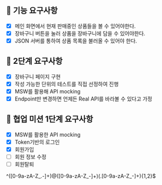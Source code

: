 ## 🚩 기능 요구사항

- [x] 메인 화면에서 현재 판매중인 상품들을 볼 수 있어야한다.
- [x] 장바구니 버튼을 눌러 상품을 장바구니에 담을 수 있어야한다.
- [x] JSON 서버를 통하여 상품 목록을 불러올 수 있어야 한다.

## 🚩 2단계 요구사항

- [x] 장바구니 페이지 구현
- [x] 작성 가능한 단위의 테스트를 직접 선정하여 진행
- [x] MSW를 활용해 API mocking
- [x] Endpoint만 변경하면 언제든 Real API를 바라볼 수 있다고 가정

## 🚩 협업 미션 1단계 요구사항

- [x] MSW를 활용한 API mocking
- [x] Token기반의 로그인
- [x] 회원가입
- [ ] 회원 정보 수정
- [ ] 회원탈퇴

^([0-9a-zA-Z_\.-]+)@([0-9a-zA-Z_-]+)(\.[0-9a-zA-Z_-]+){1,2}$
